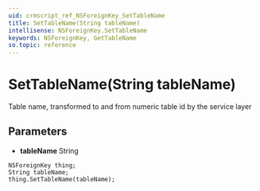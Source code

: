 ```yaml
---
uid: crmscript_ref_NSForeignKey_SetTableName
title: SetTableName(String tableName)
intellisense: NSForeignKey.SetTableName
keywords: NSForeignKey, GetTableName
so.topic: reference
---
```


# SetTableName(String tableName)

Table name, transformed to and from numeric table id by the service layer

## Parameters

* **tableName** String

```crmscript
NSForeignKey thing;
String tableName;
thing.SetTableName(tableName);
```

